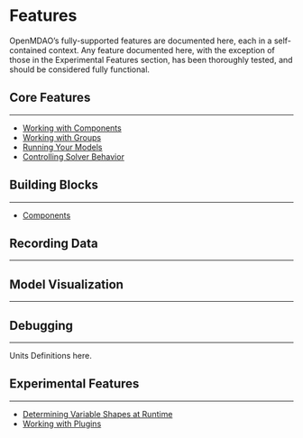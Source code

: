 # Features

OpenMDAO’s fully-supported features are documented here, each in a self-contained context. Any feature documented here, with the exception of those in the Experimental Features section, has been thoroughly tested, and should be considered fully functional.


## Core Features
---
- [Working with Components](core_features/working_with_components/main.md)
- [Working with Groups](core_features/working_with_groups/main.md)
- [Running Your Models](core_features/running_your_models/main.md)
- [Controlling Solver Behavior](core_features/controlling_solver_behavior/main.md)

## Building Blocks
---
- [Components](building_blocks/components/components.md)

## Recording Data
---

## Model Visualization
---

## Debugging
---

Units Definitions here.

## Experimental Features
---
- [Determining Variable Shapes at Runtime](experimental/dyn_shapes.ipynb)
- [Working with Plugins](experimental/plugins.md)
